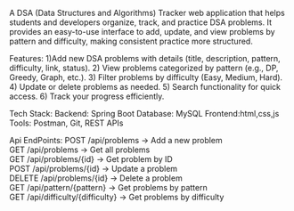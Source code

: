 A DSA (Data Structures and Algorithms) Tracker web application that helps students and developers organize, track, and practice DSA problems.
It provides an easy-to-use interface to add, update, and view problems by pattern and difficulty, making consistent practice more structured.

Features:
1)Add new DSA problems with details (title, description, pattern, difficulty, link, status).
2) View problems categorized by pattern (e.g., DP, Greedy, Graph, etc.).
3) Filter problems by difficulty (Easy, Medium, Hard).
4) Update or delete problems as needed.
5) Search functionality for quick access.
6) Track your progress efficiently.

Tech Stack:
Backend: Spring Boot
Database: MySQL
Frontend:html,css,js
Tools: Postman, Git, REST APIs

Api EndPoints:
POST   /api/problems                → Add a new problem  
GET    /api/problems                 → Get all problems  
GET    /api/problems/{id}            → Get problem by ID  
POST   /api/problems/{id}            → Update a problem  
DELETE /api/problems/{id}            → Delete a problem  
GET    /api/pattern/{pattern}        → Get problems by pattern  
GET    /api/difficulty/{difficulty}  → Get problems by difficulty  
